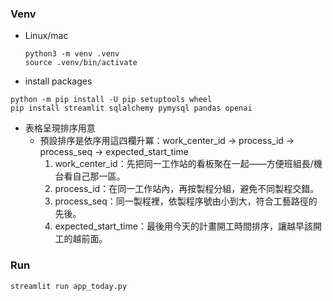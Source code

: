 

### Venv
* Linux/mac

    ```
    python3 -m venv .venv
    source .venv/bin/activate
    ```

* install packages
```
python -m pip install -U pip setuptools wheel
pip install streamlit sqlalchemy pymysql pandas openai
```

* 表格呈現排序用意
    * 預設排序是依序用這四欄升冪：work_center_id → process_id → process_seq → expected_start_time
    	1.	work_center_id：先把同一工作站的看板聚在一起——方便班組長/機台看自己那一區。
        2.	process_id：在同一工作站內，再按製程分組，避免不同製程交錯。
        3.	process_seq：同一製程裡，依製程序號由小到大，符合工藝路徑的先後。
        4.	expected_start_time：最後用今天的計畫開工時間排序，讓越早該開工的越前面。

### Run
```
streamlit run app_today.py
```